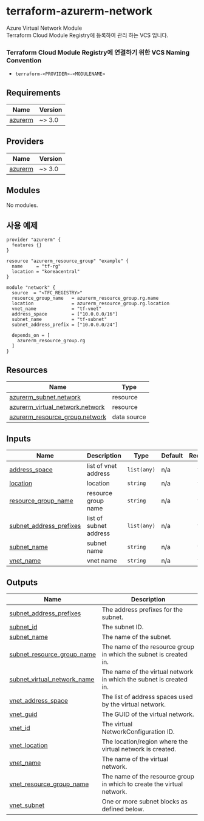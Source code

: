 <!-- BEGIN_TF_DOCS -->
# terraform-azurerm-network
Azure Virtual Network Module<br>
Terraform Cloud Module Registry에 등록하여 관리 하는 VCS 입니다.
### Terraform Cloud Module Registry에 연결하기 위한 VCS Naming Convention
- ```terraform-<PROVIDER>-<MODULENAME>```
## Requirements

| Name | Version |
|------|---------|
| <a name="requirement_azurerm"></a> [azurerm](#requirement\_azurerm) | ~> 3.0 |

## Providers

| Name | Version |
|------|---------|
| <a name="provider_azurerm"></a> [azurerm](#provider\_azurerm) | ~> 3.0 |

## Modules

No modules.

## 사용 예제
```
provider "azurerm" {
  features {}
}

resource "azurerm_resource_group" "example" {
  name     = "tf-rg"
  location = "koreacentral"
}

module "network" {
  source  = "<TFC_REGISTRY>"
  resource_group_name   = azurerm_resource_group.rg.name
  location              = azurerm_resource_group.rg.location
  vnet_name             = "tf-vnet"
  address_space         = ["10.0.0.0/16"]
  subnet_name           = "tf-subnet"
  subnet_address_prefix = ["10.0.0.0/24"]

  depends_on = [
    azurerm_resource_group.rg
  ]
}
```

## Resources

| Name | Type |
|------|------|
| [azurerm_subnet.network](https://registry.terraform.io/providers/hashicorp/azurerm/latest/docs/resources/subnet) | resource |
| [azurerm_virtual_network.network](https://registry.terraform.io/providers/hashicorp/azurerm/latest/docs/resources/virtual_network) | resource |
| [azurerm_resource_group.network](https://registry.terraform.io/providers/hashicorp/azurerm/latest/docs/data-sources/resource_group) | data source |

## Inputs

| Name | Description | Type | Default | Required |
|------|-------------|------|---------|:--------:|
| <a name="input_address_space"></a> [address\_space](#input\_address\_space) | list of vnet address | `list(any)` | n/a | yes |
| <a name="input_location"></a> [location](#input\_location) | location | `string` | n/a | yes |
| <a name="input_resource_group_name"></a> [resource\_group\_name](#input\_resource\_group\_name) | resource group name | `string` | n/a | yes |
| <a name="input_subnet_address_prefixes"></a> [subnet\_address\_prefixes](#input\_subnet\_address\_prefixes) | list of subnet address | `list(any)` | n/a | yes |
| <a name="input_subnet_name"></a> [subnet\_name](#input\_subnet\_name) | subnet name | `string` | n/a | yes |
| <a name="input_vnet_name"></a> [vnet\_name](#input\_vnet\_name) | vnet name | `string` | n/a | yes |

## Outputs

| Name | Description |
|------|-------------|
| <a name="output_subnet_address_prefixes"></a> [subnet\_address\_prefixes](#output\_subnet\_address\_prefixes) | The address prefixes for the subnet. |
| <a name="output_subnet_id"></a> [subnet\_id](#output\_subnet\_id) | The subnet ID. |
| <a name="output_subnet_name"></a> [subnet\_name](#output\_subnet\_name) | The name of the subnet. |
| <a name="output_subnet_resource_group_name"></a> [subnet\_resource\_group\_name](#output\_subnet\_resource\_group\_name) | The name of the resource group in which the subnet is created in. |
| <a name="output_subnet_virtual_network_name"></a> [subnet\_virtual\_network\_name](#output\_subnet\_virtual\_network\_name) | The name of the virtual network in which the subnet is created in. |
| <a name="output_vnet_address_space"></a> [vnet\_address\_space](#output\_vnet\_address\_space) | The list of address spaces used by the virtual network. |
| <a name="output_vnet_guid"></a> [vnet\_guid](#output\_vnet\_guid) | The GUID of the virtual network. |
| <a name="output_vnet_id"></a> [vnet\_id](#output\_vnet\_id) | The virtual NetworkConfiguration ID. |
| <a name="output_vnet_location"></a> [vnet\_location](#output\_vnet\_location) | The location/region where the virtual network is created. |
| <a name="output_vnet_name"></a> [vnet\_name](#output\_vnet\_name) | The name of the virtual network. |
| <a name="output_vnet_resource_group_name"></a> [vnet\_resource\_group\_name](#output\_vnet\_resource\_group\_name) | The name of the resource group in which to create the virtual network. |
| <a name="output_vnet_subnet"></a> [vnet\_subnet](#output\_vnet\_subnet) | One or more subnet blocks as defined below. |
<!-- END_TF_DOCS -->